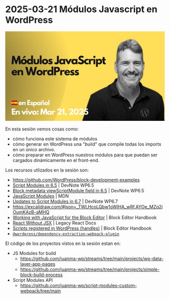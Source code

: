 # 2025-03-21 Módulos Javascript en WordPress

[![](./thumbnail.png)](https://www.youtube.com/watch?v=JWQzGGA_Faw)

En esta sesión vemos cosas como:

- cómo funciona este sistema de módulos
- cómo generar en WordPress una "build" que compile todas los imports en un único archivo.
- cómo preparar en WordPress nuestros módulos para que puedan ser cargados dinámicamente en el front-end.

Los recursos utlizados en la sesión son:

- https://github.com/WordPress/block-development-examples
- [Script Modules in 6.5](https://make.wordpress.org/core/2024/03/04/script-modules-in-6-5/) | DevNote WP6.5
- [Block metadata viewScriptModule field in 6.5](https://make.wordpress.org/core/2024/03/04/block-metadata-viewscriptmodule-field-in-6-5/) | DevNote WP6.5
- [JavaScript Modules](https://developer.mozilla.org/en-US/docs/Web/JavaScript/Guide/Modules) | MDN
- [Updates to Script Modules in 6.7](https://make.wordpress.org/core/2024/10/14/updates-to-script-modules-in-6-7/) | DevNote WP6.7
- https://excalidraw.com/#json=_TWLHcoLQbw1oWIHA_wRf,AYOe_MZq2jOumKAzB-aMHQ
- [Working with JavaScript for the Block Editor](https://developer.wordpress.org/block-editor/getting-started/fundamentals/javascript-in-the-block-editor/) | Block Editor Handbook
- [React Without JSX](https://legacy.reactjs.org/docs/react-without-jsx.html) | Legacy React Docs
- [Scripts registered in WordPress (handles)](https://developer.wordpress.org/block-editor/contributors/code/scripts/) | Block Editor Handbook
- [`@wordpress/dependency-extraction-webpack-plugin`](https://developer.wordpress.org/block-editor/reference-guides/packages/packages-dependency-extraction-webpack-plugin/#behavior-with-script-modules)

El código de los proyectos vistos en la sesión estan en:

- JS Modules for build
  - https://github.com/juanma-wp/streams/tree/main/projects/wp-data-layer-app-pages
  - https://github.com/juanma-wp/streams/tree/main/projects/simple-block-build-process
- Script Modules API
  - https://github.com/juanma-wp/script-modules-custom-webpack/tree/main
